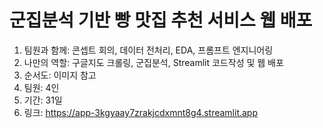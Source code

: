 # 군집분석 기반 빵 맛집 추천 서비스 웹 배포

1. 팀원과 함께: 콘셉트 회의, 데이터 전처리, EDA, 프롬프트 엔지니어링
2. 나만의 역할: 구글지도 크롤링, 군집분석, Streamlit 코드작성 및 웹 배포
3. 순서도: 이미지 참고
4. 팀원: 4인
5. 기간: 31일
6. 링크: https://app-3kgyaay7zrakjcdxmnt8g4.streamlit.app
